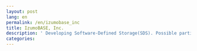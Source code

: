 ```yaml
---
layout: post
lang: en
permalink: /en/izumobase_inc
title: IzumoBASE, Inc.
description: ' Developing Software-Defined Storage(SDS). Possible partial remote working. '
categories: 
---
```

